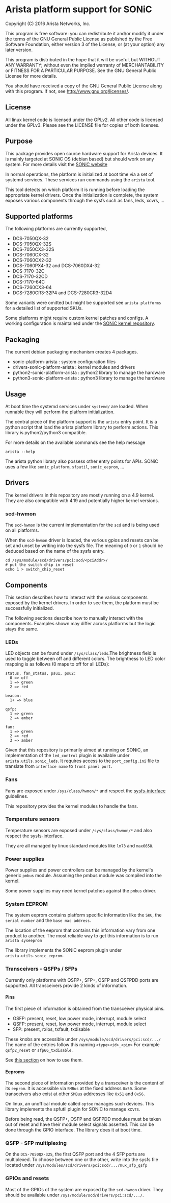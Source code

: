 Arista platform support for SONiC
=================================

Copyright (C) 2016 Arista Networks, Inc.

This program is free software: you can redistribute it and/or modify
it under the terms of the GNU General Public License as published by
the Free Software Foundation, either version 3 of the License, or
(at your option) any later version.

This program is distributed in the hope that it will be useful,
but WITHOUT ANY WARRANTY; without even the implied warranty of
MERCHANTABILITY or FITNESS FOR A PARTICULAR PURPOSE.  See the
GNU General Public License for more details.

You should have received a copy of the GNU General Public License
along with this program.  If not, see <http://www.gnu.org/licenses/>.

## License

All linux kernel code is licensed under the GPLv2. All other code is
licensed under the GPLv3. Please see the LICENSE file for copies of
both licenses.

## Purpose

This package provides open source hardware support for Arista devices.
It is mainly targeted at SONiC OS (debian based) but should work on any system.
For more details visit the [SONiC website](https://azure.github.io/SONiC/)

In normal operations, the platform is initialized at boot time via a set of systemd
services. These services run commands using the `arista` tool.

This tool detects on which platform it is running before loading the appropriate
kernel drivers. Once the initialization is complete, the system exposes various
components through the sysfs such as fans, leds, xcvrs, ...

## Supported platforms

The following platforms are currently supported,

 - DCS-7050QX-32
 - DCS-7050QX-32S
 - DCS-7050CX3-32S
 - DCS-7060CX-32
 - DCS-7060CX2-32
 - DCS-7060PX4-32 and DCS-7060DX4-32
 - DCS-7170-32C
 - DCS-7170-32CD
 - DCS-7170-64C
 - DCS-7260CX3-64
 - DCS-7280CR3-32P4 and DCS-7280CR3-32D4

Some variants were omitted but might be supported see `arista platforms` for a
detailed list of supported SKUs.

Some platforms might require custom kernel patches and configs.
A working configuration is maintained under the [SONiC kernel repository](https://github.com/Azure/sonic-linux-kernel).

## Packaging

The current debian packaging mechanism creates 4 packages.
 - sonic-platform-arista : system configuration files
 - drivers-sonic-platform-arista : kernel modules and drivers
 - python2-sonic-platform-arista : python2 library to manage the hardware
 - python3-sonic-platform-arista : python3 library to manage the hardware

## Usage

At boot time the systemd services under `systemd/` are loaded. When runnable they
will perform the platform initialization.

The central piece of the platform support is the `arista` entry point.
It is a python script that load the arista platform library to perform actions.
This library is python2/python3 compatible.

For more details on the available commands see the help message
```
arista --help
```

The arista python library also possess other entry points for APIs.
SONiC uses a few like `sonic_platform`, `sfputil`, `sonic_eeprom`, ...

## Drivers

The kernel drivers in this repository are mostly running on a 4.9 kernel.
They are also compatible with 4.19 and potentially higher kernel versions.

### scd-hwmon

The `scd-hwmon` is the current implementation for the `scd` and is being used on all
platforms.

When the `scd-hwmon` driver is loaded, the various gpios and resets can be set
and unset by writing into the sysfs file.
The meaning of `0` or `1` should be deduced based on the name of the sysfs entry.

```
cd /sys/module/scd/drivers/pci:scd/<pciAddr>/
# put the switch chip in reset
echo 1 > switch_chip_reset
```

## Components

This section describes how to interact with the various components exposed by
the kernel drivers.
In order to see them, the platform must be successfully initialized.

The following sections describe how to manually interact with the components.
Examples shown may differ across platforms but the logic stays the same.

### LEDs

LED objects can be found under `/sys/class/leds`.The brightness field is used to
toggle between off and different colors.
The brightness to LED color mapping is as follows (0 maps to off for all LEDs):

```
status, fan_status, psu1, psu2:
  0 => off
  1 => green
  2 => red

beacon:
  1+ => blue

qsfp:
  1 => green
  2 => amber

fan:
  1 => green
  2 => red
  3 => amber
```

Given that this repository is primarily aimed at running on SONiC, an
implementation of the `led_control` plugin is available under
`arista.utils.sonic_leds`. It requires access to the `port_config.ini` file to
translate from `interface name` to `front panel port`.

### Fans

Fans are exposed under `/sys/class/hwmon/*` and respect the
[sysfs-interface](https://www.kernel.org/doc/Documentation/hwmon/sysfs-interface)
guidelines.

This repository provides the kernel modules to handle the fans.

### Temperature sensors

Temperature sensors are exposed under `/sys/class/hwmon/*` and also respect
the [sysfs-interface](https://www.kernel.org/doc/Documentation/hwmon/sysfs-interface).

They are all managed by linux standard modules like `lm73` and `max6658`.

### Power supplies

Power supplies and power controllers can be managed by the kernel's
generic `pmbus` module. Assuming the pmbus module was compiled into the
kernel.

Some power supplies may need kernel patches against the `pmbus` driver.

### System EEPROM

The system eeprom contains platform specific information like the `SKU`, the
`serial number` and the `base mac address`.

The location of the eeprom that contains this information vary from one product to
another. The most reliable way to get this information is to run `arista syseeprom`

The library implements the SONiC eeprom plugin under `arista.utils.sonic_eeprom`.

### Transceivers - QSFPs / SFPs

Currently only platforms with QSFP+, SFP+, OSFP and QSFPDD ports are supported.
All transceivers provide 2 kinds of information.

#### Pins

The first piece of information is obtained from the transceiver physical pins.
 - OSFP: present, reset, low power mode, interrupt, module select
 - QSFP: present, reset, low power mode, interrupt, module select
 - SFP: present, rxlos, txfault, txdisable

These knobs are accessible under `/sys/module/scd/drivers/pci:scd/.../`
The name of the entries follow this naming `<type><id>_<pin>`
For example `qsfp2_reset` or `sfp66_txdisable`.

See [this section](#scd-hwmon) on how to use them.

#### Eeproms

The second piece of information provided by a transceiver is the content of its
`eeprom`. It is accessible via `SMBus` at the fixed address `0x50`. Some
transceivers also exist at other `SMBus` addresses like `0x51` and `0x56`.

On linux, an unoffical module called `optoe` manages such devices.
This library implements the spfutil plugin for SONiC to manage xcvrs.

Before being read, the QSFP+, OSFP and QSFPDD modules must be taken out of reset and
have their module select signals asserted. This can be done through the GPIO
interface. The library does it at boot time.

### QSFP - SFP multiplexing

On the `DCS-7050QX-32S`, the first QSFP port and the 4 SFP ports are multiplexed.
To choose between one or the other, write into the sysfs file located under
`/sys/modules/scd/drivers/pci:scd/.../mux_sfp_qsfp`

### GPIOs and resets

Most of the GPIOs of the system are exposed by the `scd-hwmon` driver.
They should be available under `/sys/module/scd/drivers/pci:scd/.../`.
